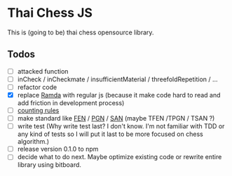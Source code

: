 # Thai Chess JS
This is (going to be) thai chess opensource library.

## Todos
- [ ] attacked function
- [ ] inCheck / inCheckmate / insufficientMaterial / threefoldRepetition / ...
- [ ] refactor code
- [x] replace [Ramda](https://ramdajs.com/) with regular js (because it make code hard to read and add friction in development process)
- [ ] [counting rules](https://www.chessvariants.com/play/makruk-thai-chess)
- [ ] make standard like [FEN](https://en.wikipedia.org/wiki/Forsyth%E2%80%93Edwards_Notation) / [PGN](https://en.wikipedia.org/wiki/Portable_Game_Notation) / [SAN](https://en.wikipedia.org/wiki/Algebraic_notation_(chess)) (maybe TFEN /TPGN / TSAN ?)
- [ ] write test (Why write test last? I don't know. I'm not familiar with TDD or any kind of tests so I will put it last to be more focused on chess algorithm.)
- [ ] release version 0.1.0 to npm
- [ ] decide what to do next. Maybe optimize existing code or rewrite entire library using bitboard.
